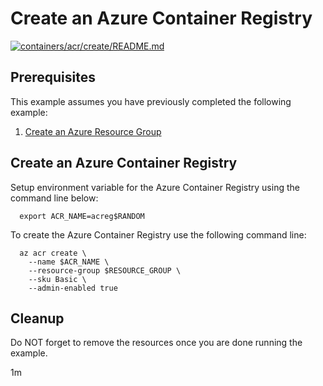 
# Create an Azure Container Registry

[![containers/acr/create/README.md](https://github.com/Azure-Samples/java-on-azure-examples/actions/workflows/containers_acr_create_README_md.yml/badge.svg)](https://github.com/Azure-Samples/java-on-azure-examples/actions/workflows/containers_acr_create_README_md.yml)

## Prerequisites

This example assumes you have previously completed the following example:

1. [Create an Azure Resource Group](../../group/create/README.md)

## Create an Azure Container Registry

Setup environment variable for the Azure Container Registry using the command
line below:

<!-- workflow.cron(0 1 * * 2) -->
<!-- workflow.include(../../group/create/README.md) -->

<!-- workflow.skip() -->
```shell
  export ACR_NAME=acreg$RANDOM
```

<!-- workflow.run()
if [[ -z $ACR_NAME ]]; then
  export ACR_NAME=acreg$RANDOM
fi
  -->

To create the Azure Container Registry use the following command line:

```shell
  az acr create \
    --name $ACR_NAME \
    --resource-group $RESOURCE_GROUP \
    --sku Basic \
    --admin-enabled true
```

<!-- workflow.directOnly()
export RESULT=$(az acr show --name $ACR_NAME --resource-group $RESOURCE_GROUP --output tsv --query provisioningState)
az group delete --name $RESOURCE_GROUP --yes || true
if [[ "$RESULT" != Succeeded ]]; then
  echo "Azure Container Registry $ACR_NAME was not provisioned properly"
  exit 1
fi
  -->

## Cleanup

Do NOT forget to remove the resources once you are done running the example.

1m
